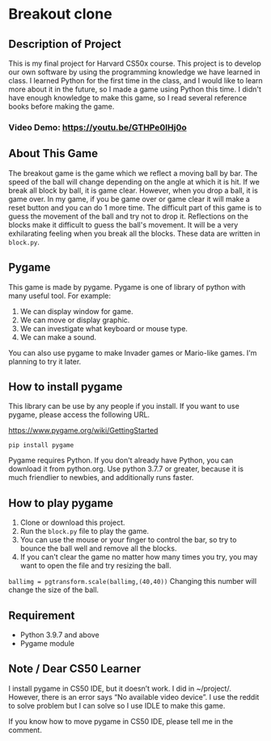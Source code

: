 # Breakout clone
## Description of Project
This is my final project for Harvard CS50x course. This project is to develop our own software by using the programming knowledge we have learned in class. I learned Python for the first time in the class, and I would like to learn more about it in the future, so I made a game using Python this time. I didn't have enough knowledge to make this game, so I read several reference books before making the game.

### Video Demo: https://youtu.be/GTHPe0lHj0o

## About This Game
The breakout game is the game which we reflect a moving ball by bar. The speed of the ball will change depending on the angle at which it is hit. If we break all block by ball, it is game clear. However, when you drop a ball, it is game over. In my game, if you be game over or game clear it will make a reset button and you can do 1 more time. The difficult part of this game is to guess the movement of the ball and try not to drop it. Reflections on the blocks make it difficult to guess the ball's movement. It will be a very exhilarating feeling when you break all the blocks.
These data are written in `block.py`.

## Pygame
This game is made by pygame. Pygame is one of library of python with many useful tool.
For example:
1. We can display window for game.
2. We can move or display graphic.
3. We can investigate what keyboard or mouse type.
4. We can make a sound.

You can also use pygame to make Invader games or Mario-like games. I'm planning to try it later.

## How to install pygame
This library can be use by any people if you install. If you want to use pygame, please access the following URL.

https://www.pygame.org/wiki/GettingStarted

`pip install pygame`

Pygame requires Python. If you don't already have Python, you can download it from python.org. Use python 3.7.7 or greater, because it is much friendlier to newbies, and additionally runs faster.

## How to play pygame
1. Clone or download this project.
2. Run the `block.py` file to play the game.
3. You can use the mouse or your finger to control the bar, so try to bounce the ball well and remove all the blocks.
4. If you can't clear the game no matter how many times you try, you may want to open the file and try resizing the ball.

`ballimg = pgtransform.scale(ballimg,(40,40))`
Changing this number will change the size of the ball.

## Requirement
- Python 3.9.7 and above
- Pygame module

## Note / Dear CS50 Learner
I install pygame in CS50 IDE, but it doesn’t work. I did in ~/project/. However, there is an error says “No available video device”. I use the reddit to solve problem but I can solve so I use IDLE to make this game.

If you know how to move pygame in CS50 IDE, please tell me in the comment.

